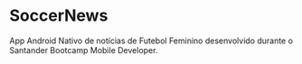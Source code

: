 # SoccerNews
 App Android Nativo de notícias de Futebol Feminino desenvolvido durante o Santander Bootcamp Mobile Developer.
